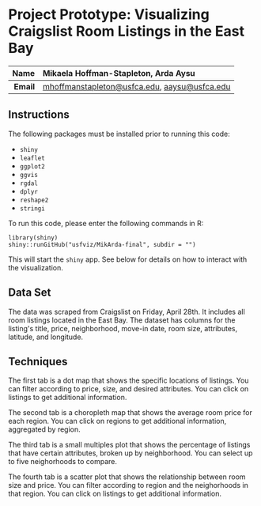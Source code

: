 Project Prototype: Visualizing Craigslist Room Listings in the East Bay
==============================

| **Name**  | Mikaela Hoffman-Stapleton, Arda Aysu  |
|----------:|:-------------|
| **Email** | mhoffmanstapleton@usfca.edu, aaysu@usfca.edu |

Instructions
----------------------

The following packages must be installed prior to running this code:

- `shiny`
- `leaflet`
- `ggplot2`
- `ggvis`
- `rgdal`
- `dplyr`
- `reshape2`
- `stringi`


To run this code, please enter the following commands in R:

```
library(shiny)
shiny::runGitHub("usfviz/MikArda-final", subdir = "")
```

This will start the `shiny` app. See below for details on how to interact with the visualization.


## Data Set

The data was scraped from Craigslist on Friday, April 28th. It includes all room listings located in the East Bay. The dataset has columns for the listing's title, price, neighborhood, move-in date, room size, attributes, latitude, and longitude.

## Techniques

The first tab is a dot map that shows the specific locations of listings. You can filter according to price, size, and desired attributes. You can click on listings to get additional information.

The second tab is a choropleth map that shows the average room price for each region. You can click on regions to get additional information, aggregated by region.

The third tab is a small multiples plot that shows the percentage of listings that have certain attributes, broken up by neighborhood. You can select up to five neighorhoods to compare.

The fourth tab is a scatter plot that shows the relationship between room size and price. You can filter according to region and the neighorhoods in that region.  You can click on listings to get additional information.
